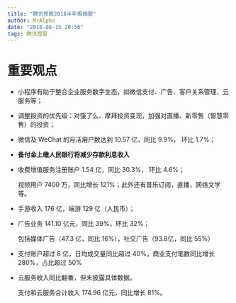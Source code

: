 ```yaml
---
title: "腾讯控股2018半年报摘要"
author: MrAlpha
date: "2018-08-15 20:56"
tags: 腾讯控股
---
```


# 重要观点

- 小程序有助于整合企业服务数字生态，如微信支付、广告、客户关系管理、云服务等；

- 调整投资的优先级：对饿了么、摩拜投资变现，加强对直播、新零售（智慧零售）的投资；

- 微信及 WeChat 的月活用户数达到 10.57 亿，同比 9.9%， 环比 1.7%；

- **备付金上缴人民银行将减少存款利息收入**

- 收费增值服务注册账户 1.54 亿，同比 30.3%， 环比 4.6%；

  视频用户 7400 万，同比增长 121%；此外还有音乐订阅，直播，网络文学等。

- 手游收入 176 亿，端游 129 亿（人民币）；

- 广告业务 141.10 亿元，同比 39%，环比 32%；

  包括媒体广告（47.3 亿，同比 16%），社交广告（93.8亿，同比 55%）

- 支付账户超过 8 亿，日均成交量同比超过 40%，商业支付笔数同比增长 280%，占比超过 50%

- 云服务收入同比翻番，但未披露具体数据。

  支付和云服务合计收入 174.96 亿元，同比增长 81%。
